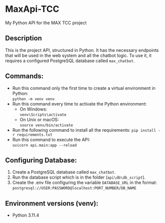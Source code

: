 # MaxApi-TCC
My Python API for the MAX TCC project

## Description
This is the project API, structured in Python. It has the necessary endpoints that will be used in the web system and all the chatbot logic.
To use it, it requires a configured PostgreSQL database called `max_chatbot`.

## Commands:
- Run this command only the first time to create a virtual environment in Python:<br>
`python -m venv venv` 
- Run this command every time to activate the Python environment:<br>
    - On Windows:<br>
  `venv\Scripts\activate`
    - On Unix or macOS:<br>
  `source venv/bin/activate`
- Run the following command to install all the requirements:
  `pip install -r requirements.txt` 
- Run this command to execute the API:<br>
`uvicorn api.main:app --reload` 

## Configuring Database:
1. Create a PostgreSQL database called `max_chatbot`.
2. Run the database script which is in the folder (`api\db\db_script`).
3. Create the .env file configuring the variable `DATABASE_URL` in the format: 
`postgresql://USER:PASSWORD@localhost:PORT_NUMBER/DB_NAME`

## Environment versions (venv):
- Python 3.11.4